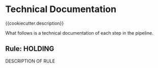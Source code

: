 # Technical Documentation

{{cookiecutter.description}}

What follows is a technical documentation of each step in the pipeline.

## Rule: HOLDING

DESCRIPTION OF RULE
